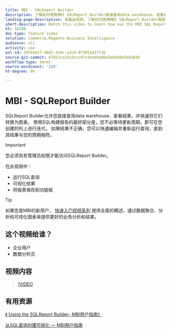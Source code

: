 ```yaml
---
title: MBI - SQLReport Builder
description: 了解如何使用MBI SQLReport Builder直接查询data warehouse、查看结果并快速将结果转换为图表。
landing-page-description: 观看此视频，了解如何使用MBI SQLReport Builder直接查询data warehouse、查看结果并快速将结果转换为图表。
short-description: Watch this video to learn how use the MBI SQL Report Builder to directly query your data warehouse, view the results, and quickly transform them into a chart.
kt: 10288
doc-type: feature video
solution: Commerce,Magento Business Intelligence
audience: all
activity: use
exl-id: 3976a91f-96d1-439c-a3c9-973051d17f36
source-git-commit: 67d21ca23cdccc87cdeed4a08a3ebb48e5bd1030
workflow-type: tm+mt
source-wordcount: '226'
ht-degree: 0%

---
```


# MBI - SQLReport Builder

SQLReport Builder允许您直接查询data warehouse、查看结果，并快速将它们转换为图表。 使用SQL构建报告的最好部分是，您不必等待更新周期，即可在您创建的列上进行迭代。 如果结果不正确，您可以快速编辑并重新运行查询，直到其结果与您的预期相符。

>[!IMPORTANT]
>
>您必须具有管理员权限才能访问SQLReport Builder。

在此视频中：

- 运行SQL查询
- 可视化结果
- 将报表保存到功能板

>[!TIP]
>
>如果您是MBI的新用户， [快速入门视频系列](1-overview.md) 提供全面的概述，通过数据聚合、分析和可视化图表来提供更好的业务分析和结果。

## 这个视频给谁？

- 企业用户
- 数据分析员

## 视频内容

>[!VIDEO](https://video.tv.adobe.com/v/342406?quality=12&learn=on)

## 有用资源

[《 Using the SQLReport Builder- MBI用户指南》](https://experienceleague.adobe.com/docs/commerce-business-intelligence/mbi/analyze/sql/sql-rpt-bldr.html)

[从SQL查询创建可视化 — MBI用户指南](https://experienceleague.adobe.com/docs/commerce-business-intelligence/mbi/tutorials/create-visuals-from-sql.html)
